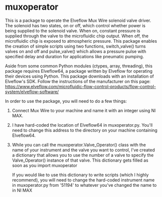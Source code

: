 # muxoperator
This is a package to operate the Elveflow Mux Wire solenoid valve driver. The solenoid has two states, on or off, which control whether power is being supplied to the solenoid valve. When on, constant pressure is supplied through the valve to the microfluidic chip output. When off, the microfluidic chip is exposed to atmospheric pressure. This package enables the creation of simple scripts using two functions, switch_valve() turns valves on and off and pulse_valve() which allows a pressure pulse with specified delay and duration for applications like pneumatic pumping.

Aside from some common Python modules (ctypes, array, threading), this package requires Elveflow64, a package written by Elveflow 
for operating their devices using Python. This package downloads with an installation of Elveflow's SDK. Follow the instructions of 
the manufacturer on this page: https://www.elveflow.com/microfluidic-flow-control-products/flow-control-system/elveflow-software/

In order to use the package, you will need to do a few things:
  1) Connect Mux Wire to your machine and name it with an integer using NI MAX.
  
  2) I have hard-coded the location of Elveflow64 in muxoperator.py. You'll need to change
     this address to the directory on your machine containing Elveflow64.
     
  3) While you can call the muxoperator.Valve_Operator() class with the name of your instrument
     and the valve you want to control, I've created a dictionary that allows you to use the 
     number of a valve to specify the Valve_Operator() instance of that valve. This 
     dictionary gets filled as soon as you import muxoperator
     
     If you would like to use this dictionary to write scripts (which I highly recommend), 
     you will need to change the hard-coded instrument name in muxoperator.py from '51194'
     to whatever you've changed the name to in NI MAX
